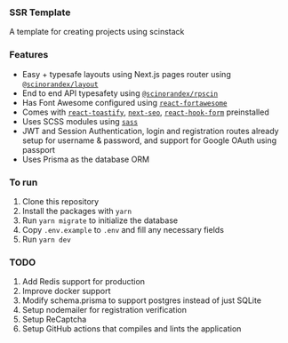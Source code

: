 ### SSR Template

A template for creating projects using scinstack

### Features
 - Easy + typesafe layouts using Next.js pages router using [`@scinorandex/layout`](https://github.com/scinscinscin/layout)
 - End to end API typesafety using [`@scinorandex/rpscin`](https://github.com/scinscinscin/rpscin)
 - Has Font Awesome configured using [`react-fortawesome`](https://fortawesome.com/)
 - Comes with [`react-toastify`](https://www.npmjs.com/package/react-toastify), [`next-seo`](https://www.npmjs.com/package/next-seo), [`react-hook-form`](https://www.npmjs.com/package/react-hook-form) preinstalled
 - Uses SCSS modules using [`sass`](https://www.npmjs.com/package/sass)
 - JWT and Session Authentication, login and registration routes already setup for username & password, and support for Google OAuth using passport
 - Uses Prisma as the database ORM

### To run
1. Clone this repository
2. Install the packages with `yarn`
3. Run `yarn migrate` to initialize the database
4. Copy `.env.example` to `.env` and fill any necessary fields
5. Run `yarn dev`

### TODO
1. Add Redis support for production
2. Improve docker support
3. Modify schema.prisma to support postgres instead of just SQLite
4. Setup nodemailer for registration verification
5. Setup ReCaptcha
6. Setup GitHub actions that compiles and lints the application